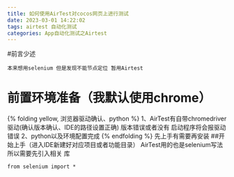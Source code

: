 ```yaml
---
title: 如何使用AirTest对cocos网页上进行测试
date: 2023-03-01 14:22:02
tags: airtest 自动化测试
categories: App自动化测试之Airtest
---
```

#前言少述
```
本来想用selenium 但是发现不能节点定位 暂用Airtest
```
# 前置环境准备（我默认使用chrome）
{% folding yellow, 浏览器驱动确认、python %}
1、AirTest有自带chromedriver驱动(确认版本确认、IDE的路径设置正确)   版本错误或者没有   启动程序将会报驱动错误
2、python以及环境配置完成
{% endfolding %}
先上手有需要再安装
##开始上手（进入IDE新建好对应项目或者功能目录）
AirTest用的也是selenium写法所以需要先引入相关 库
```
from selenium import *

```

